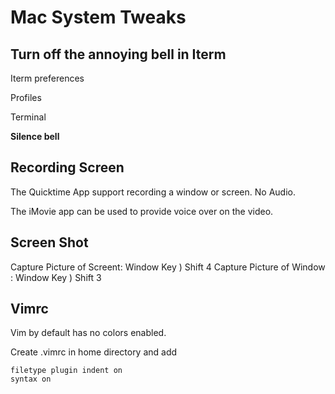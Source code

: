 # Mac System Tweaks

## Turn off the annoying bell in Iterm

Iterm preferences

Profiles

Terminal

**Silence bell**


## Recording Screen

The Quicktime App support recording a window or screen.  No Audio.

The iMovie app can be used to provide voice over on the video.

## Screen Shot

Capture Picture of Screent: Window Key ) Shift 4 
Capture Picture of Window : Window Key ) Shift 3


## Vimrc

Vim by default has no colors enabled.  

Create .vimrc in home directory and add

```
filetype plugin indent on
syntax on
```
